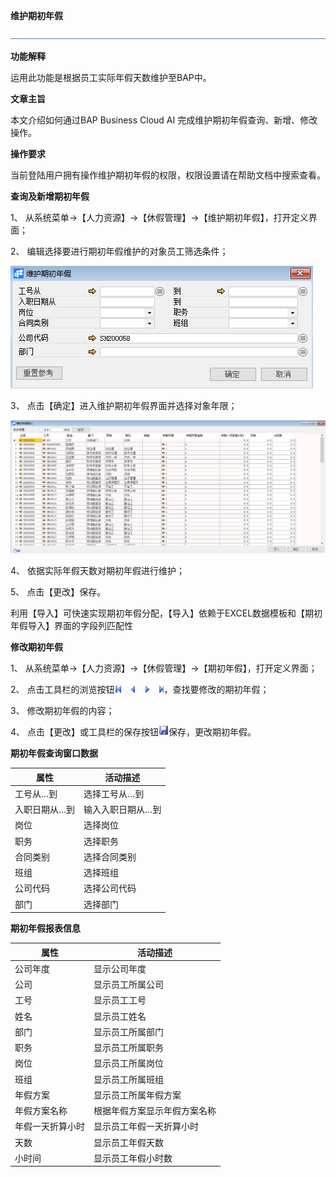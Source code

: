 **维护期初年假**

![img](图片/标题.png) 

**功能解释**

运用此功能是根据员工实际年假天数维护至BAP中。

**文章主旨**

本文介绍如何通过BAP Business Cloud AI 完成维护期初年假查询、新增、修改操作。

**操作要求**

当前登陆用户拥有操作维护期初年假的权限，权限设置请在帮助文档中搜索查看。

**查询及新增期初年假**

1、 从系统菜单->【人力资源】->【休假管理】->【维护期初年假】，打开定义界面；	

2、 编辑选择要进行期初年假维护的对象员工筛选条件；

![img](图片/维护1.png) 

3、 点击【确定】进入维护期初年假界面并选择对象年限；

![img](图片/维护2.png) 

4、 依据实际年假天数对期初年假进行维护；

5、 点击【更改】保存。

利用【导入】可快速实现期初年假分配，【导入】依赖于EXCEL数据模板和【期初年假导入】界面的字段列匹配性

**修改期初年假**

1、 从系统菜单->【人力资源】->【休假管理】->【期初年假】，打开定义界面；

2、 点击工具栏的浏览按钮![img](图片/翻页.png)，查找要修改的期初年假；

3、 修改期初年假的内容；

4、 点击【更改】或工具栏的保存按钮![img](图片/保存.png)保存，更改期初年假。

**期初年假查询窗口数据**

| **属性** | **活动描述** |
| -------------- | ------------------ |
| 工号从…到      | 选择工号从…到      |
| 入职日期从…到  | 输入入职日期从…到  |
| 岗位           | 选择岗位           |
| 职务           | 选择职务           |
| 合同类别       | 选择合同类别       |
| 班组           | 选择班组           |
| 公司代码       | 选择公司代码       |
| 部门           | 选择部门           |

**期初年假报表信息**

| **属性**   | **活动描述**           |
| ---------------- | ---------------------------- |
| 公司年度         | 显示公司年度                 |
| 公司             | 显示员工所属公司             |
| 工号             | 显示员工工号                 |
| 姓名             | 显示员工姓名                 |
| 部门             | 显示员工所属部门             |
| 职务             | 显示员工所属职务             |
| 岗位             | 显示员工所属岗位             |
| 班组             | 显示员工所属班组             |
| 年假方案         | 显示员工所属年假方案         |
| 年假方案名称     | 根据年假方案显示年假方案名称 |
| 年假一天折算小时 | 显示员工年假一天折算小时     |
| 天数             | 显示员工年假天数             |
| 小时间           | 显示员工年假小时数           |

 
